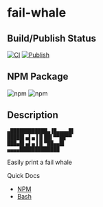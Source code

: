 # fail-whale
## Build/Publish Status
[![CI](https://github.com/StephenMP/fail-whale/actions/workflows/CI.yaml/badge.svg?event=push)](https://github.com/StephenMP/fail-whale/actions/workflows/CI.yaml)
[![Publish](https://github.com/StephenMP/fail-whale/actions/workflows/Publish.yaml/badge.svg?branch=main&event=workflow_dispatch)](https://github.com/StephenMP/fail-whale/actions/workflows/Publish.yaml)

## NPM Package
![npm](https://img.shields.io/npm/v/fail-whale)
![npm](https://img.shields.io/npm/dt/fail-whale)

## Description
```shell
▄████████████▄▐█▄▄▄▄█▌
█████▌▄▌▄▐▐▌██▌▀▀██▀▀
███▄█▌▄▌▄▐▐▌▀██▄▄█▌
▄▄▄▄█████████████
```

Easily print a fail whale

Quick Docs
- [NPM](./npm)
- [Bash](./bash)